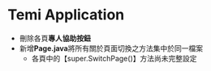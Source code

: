 # Temi Application

* 刪除各頁**專人協助按鈕**
* 新增**Page.java**將所有關於頁面切換之方法集中於同一檔案
    * 各頁中的【super.SwitchPage()】方法尚未完整設定